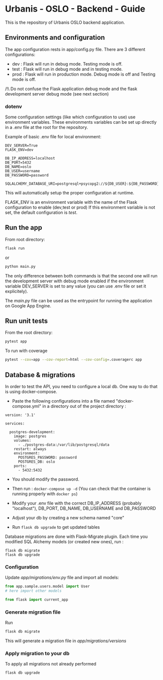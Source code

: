 # Urbanis - OSLO - Backend - Guide

This is the repository of Urbanis OSLO backend application.

## Environments and configuration
The app configuration rests in app/config.py file.
There are 3 different configurations:
- dev : Flask will run in debug mode. Testing mode is off.
- test : Flask will run in debug mode and in testing mode.
- prod : Flask will run in production mode. Debug mode is off and Testing mode is off.

/!\ Do not confuse the Flask application debug mode and the flask development server debug mode (see next section)

### dotenv 
Some configuration settings (like which configuration to use) use environment variables.
These environments variables can be set up directly in a .env file at the root for the repository.

Example of basic .env file for local environment:
```
DEV_SERVER=True
FLASK_ENV=dev

DB_IP_ADDRESS=localhost
DB_PORT=5432
DB_NAME=oslo
DB_USER=username
DB_PASSWORD=password

SQLALCHEMY_DATABASE_URI=postgresql+psycopg2://${DB_USER}:${DB_PASSWORD}@${DB_IP_ADDRESS}:${DB_PORT}/${DB_NAME}
```

This will automatically setup the proper configuration at runtime.

FLASK_ENV is an environment variable with the name of the Flask configuration to enable (dev,test or prod)
If this environment variable is not set, the default configuration is *test*.

## Run the app
From root directory:
```bash
flask run
```
or
```bash
python main.py
```

The only difference between both commands is that the second one will run the development server with debug mode enabled if the environment variable DEV_SERVER is set to any value (you can use .env file or set it explicitely).

The _main.py_ file can be used as the entrypoint for running the application on Google App Engine.


## Run unit tests
From the root directory:
```bash
pytest app
```

To run with coverage
```bash
pytest --cov=app --cov-report=html --cov-config=.coveragerc app
```

## Database & migrations

In order to test the API, you need to configure a local db.
One way to do that is using docker-compose.

- Paste the following configurations into a file named "docker-compose.yml" in a directory out of the project directory :

```
version: '3.1'

services:

  postgres-development:
    image: postgres
    volumes:
      - ./postgres-data:/var/lib/postgresql/data
    restart: always
    environment:
      POSTGRES_PASSWORD: password
      POSTGRES_DB: oslo
    ports:
      - 5432:5432
```

- You should modify the password.
- Then run : 
```docker-compose up -d```
(You can check that the container is running properly with ```docker ps```)

- Modify your .env file with the correct DB_IP_ADDRESS (probably "localhost"), DB_PORT, DB_NAME, DB_USERNAME and DB_PASSWORD
- Adjust your db by creating a new schema named "core"
- Run ````flask db upgrade```` to get updated tables


Database migrations are done with Flask-Migrate plugin.
Each time you modified SQL Alchemy models (or created new ones), run :
````
flask db migrate
flask db upgrade
````


### Configuration
Update _app/migrations/env.py_ file and import all models:

```python
from app.sample.users.model import User
# here import other models

from flask import current_app
``` 

### Generate migration file
Run
```bash
flask db migrate
```

This will generate a migration file in _app/migrations/versions_

### Apply migration to your db
To apply all migrations not already performed

```bash
flask db upgrade
```
